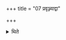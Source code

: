 +++
title = "07 प्रवृञ्ज्याद्वा"

+++

<details><summary>थिते</summary>

प्रवृञ्ज्याद्वा ७
</details>
